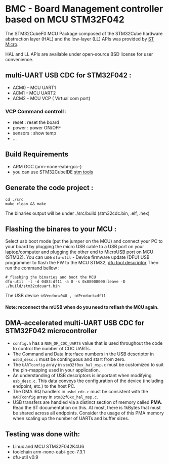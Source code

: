 
# BMC - Board Management controller based on MCU STM32F042

The STM32CubeF0 MCU Package composed of the STM32Cube hardware abstraction layer (HAL) and the low-layer (LL) APIs 
was provided by [ST Micro](https://www.st.com/en/embedded-software/stm32cubef0.html).

HAL and LL APIs are available under open-source BSD license for user convenience.

## multi-UART USB CDC for STM32F042 :
* ACM0 - MCU UART1
* ACM1 - MCU UART2
* ACM2 - MCU VCP ( Virtual com port)

### VCP Command controll : 
- reset : reset the board 
- power : power ON/OFF
- sensors : show temp 
- ...

## Build Requirements
- ARM GCC (arm-none-eabi-gcc-)
- you can use STM32CubeIDE [stm tools](https://www.st.com/en/development-tools/stm32cubeide.html)

## Generate the code project :
```
cd ./src
make clean && make 
``` 
The binaries output will be under ./src/build (stm32cdc.bin, .elf, .hex) 

## Flashing the binares to your MCU : 
Select usb boot mode (put the jumper on the MCU) and connect your PC to your board by plugging the micro USB cable to a USB port on your laptop/computer and plugging the other end to MicroUSB port on MCU (STM32).
You can use `dfu-util` - Device firmware update (DFU) USB programmer to flash the FW to the MCU STM32, 
[dfu tool descriptor]( http://manpages.ubuntu.com/manpages/xenial/man1/dfu-util.1.html)
Then run the command bellow  : 
```
# flashing the binaries and boot the MCU 
dfu-util  -l -d 0483:df11 -a 0 -s 0x08000000:leave -D ./build/stm32cdcuart.bin
```
The USB device `idVendor=048 , idProduct=df11`
#### Note: reconnect the mUSB when do you need to reflash the MCU again. 

## DMA-accelerated multi-UART USB CDC for STM32F042 microcontroller

- `config.h` has a `NUM_OF_CDC_UARTS` value that is used throughout the code to control the number of CDC UARTs.
- The Command and Data Interface numbers in the USB descriptor in `usbd_desc.c` must be continguous and start from zero.
- The `UARTconfig` array in `stm32f0xx_hal_msp.c` must be customized to suit the pin-mapping used in your application.
- An understanding of USB descriptors is important when modifying `usb_desc.c`. This data conveys the configuration of the device (including endpoint, etc.) to the host PC.
- The DMA IRQ handlers in `usbd_cdc.c` must be consistent with the `UARTconfig` array in `stm32f0xx_hal_msp.c`.
- USB transfers are handled via a distinct section of memory called **PMA**. Read the ST documentation on this. At most, there is 1kBytes that must be shared across all endpoints. Consider the usage of this PMA memory when scaling up the number of UARTs and buffer sizes.

## Testing was done with:
- Linux and MCU STM32F042K4U6
- toolchain arm-none-eabi-gcc-7.3.1
- dfu-util v0.9
